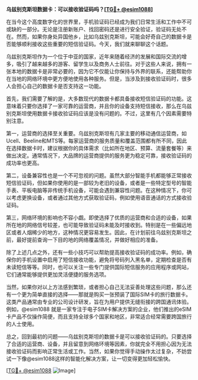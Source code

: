**乌兹别克斯坦数据卡：可以接收验证码吗？[[TG💪+ @esim1088](https://t.me/s/esim1088)]**

在当今这个高度数字化的世界里，手机验证码已经成为我们日常生活和工作中不可或缺的一部分。无论是注册新账户、找回密码还是进行安全验证，验证码无处不在。然而，如果你身处异国他乡，比如乌兹别克斯坦，可能会好奇自己的数据卡是否能够顺利接收这些重要的短信验证码。今天，我们就来聊聊这个话题。

乌兹别克斯坦作为一个位于中亚的国家，近年来随着经济的发展和国际交流的增多，吸引了越来越多的游客、留学生以及商务人士前往。对于这些人来说，拥有一张本地的数据卡是非常必要的，因为它不仅能让你保持与外界的联系，还能帮助你在当地的网络环境中更方便地使用各种服务。但是，当涉及到接收验证码时，很多人会担心自己的数据卡是否支持这一功能。

首先，我们需要了解的是，大多数现代的数据卡都具备接收短信验证码的功能。这意味着只要你选择了一家可靠的运营商，并且你的设备支持短信接收，那么在乌兹别克斯坦使用数据卡接收验证码应该是没有问题的。不过，这里有几个因素需要特别注意。

第一，运营商的选择至关重要。乌兹别克斯坦有几家主要的移动通信运营商，如Ucell、Beeline和MTS等。每家运营商的服务质量和覆盖范围都有所不同，因此在选择数据卡时，建议根据你的具体需求（比如所在地区、预算、流量套餐等）来做出决定。通常情况下，大品牌的运营商提供的服务更为稳定可靠，接收验证码的成功率也更高。

第二，设备兼容性也是一个不可忽视的问题。虽然大部分智能手机都能够正常接收短信验证码，但如果你使用的是一部较为老旧的设备，或者是一些特定型号的智能手表、平板电脑等非传统手机设备，可能会遇到兼容性问题。在这种情况下，你可以考虑更换设备，或者通过其他方式获取验证码，例如使用语音通话的方式接收验证码。

第三，网络环境的影响也不容小觑。即使选择了优质的运营商和合适的设备，如果所在地的网络信号较差，也可能导致验证码未能及时接收到。特别是在一些偏远地区或者人烟稀少的地方，这种情况更容易发生。因此，在计划前往乌兹别克斯坦之前，最好提前查询一下目的地的网络覆盖情况，并做好相应的准备。

除了上述几点之外，还有一些小技巧可以帮助提高接收验证码的成功率。例如，确保你的手机设置中启用了短信接收功能，避免将号码列入黑名单，定期检查是否有未读短信等等。同时，也可以关注一些专门提供国际短信服务的应用程序或网站，它们通常能够提供更加灵活便捷的服务选项。

当然，如果你对以上方法感到繁琐，或者担心自己无法妥善处理这些问题，那么还有一个更为简单直接的选择——那就是购买一张预装了国际SIM卡的旅行数据卡。这类产品通常由专业的公司设计研发，旨在为用户提供无缝衔接的跨国通讯体验。例如，@esim1088 就是一家专注于电子SIM卡解决方案的企业，他们推出的eSIM卡产品不仅操作简便，而且支持全球多个国家和地区，非常适合经常需要跨国旅行的人士使用。

总之，回到最初的问题——乌兹别克斯坦的数据卡是可以接收验证码的。只要选择了合适的运营商、设备，并且留意到网络环境等因素，你就完全不用担心因为无法接收验证码而影响正常生活或工作。当然，如果你觉得手动操作太过复杂，不妨尝试一下像@esim1088这样的智能化解决方案，让一切变得更加轻松愉快。

[[TG💪+ @esim1088](https://t.me/s/esim1088) ![Image](https://i.postimg.cc/4NQfJmqS/Snipaste-2025-05-13-00-14-12.png)]